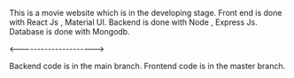 This is a movie website which is in the developing stage.
Front end is done with React Js , Material UI.
Backend is done with Node , Express Js.
Database is done with Mongodb.

<--------------------->

Backend code is in the main branch.
Frontend code is in the master branch.
